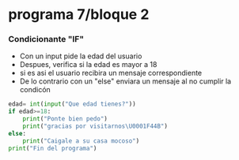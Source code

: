 # programa 7/bloque 2
### Condicionante "IF"
- Con un input pide la edad del usuario
- Despues, verifica si la edad es mayor a 18
- si es asi el usuario recibira un mensaje correspondiente
- De lo contrario con un "else" enviara un mensaje al no cumplir la condicón 
```python
edad= int(input("Que edad tienes?"))
if edad>=18:
    print("Ponte bien pedo")
    print("gracias por visitarnos\U0001F44B")
else:
    print("Caigale a su casa mocoso")
print("Fin del programa")

